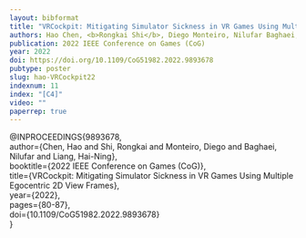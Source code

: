 ```yaml
---
layout: bibformat
title: "VRCockpit: Mitigating Simulator Sickness in VR Games Using Multiple Egocentric 2D View Frames"
authors: Hao Chen, <b>Rongkai Shi</b>, Diego Monteiro, Nilufar Baghaei, and Hai-Ning Liang
publication: 2022 IEEE Conference on Games (CoG)
year: 2022
doi: https://doi.org/10.1109/CoG51982.2022.9893678
pubtype: poster
slug: hao-VRCockpit22
indexnum: 11
index: "[C4]"
video: ""
paperrep: true
---
```


@INPROCEEDINGS{9893678,<br/>
author={Chen, Hao and Shi, Rongkai and Monteiro, Diego and Baghaei, Nilufar and Liang, Hai-Ning},<br/>
booktitle={2022 IEEE Conference on Games (CoG)},<br/>
title={VRCockpit: Mitigating Simulator Sickness in VR Games Using Multiple Egocentric 2D View Frames},<br/>
year={2022},<br/>
pages={80-87},<br/>
doi={10.1109/CoG51982.2022.9893678}<br/>
}